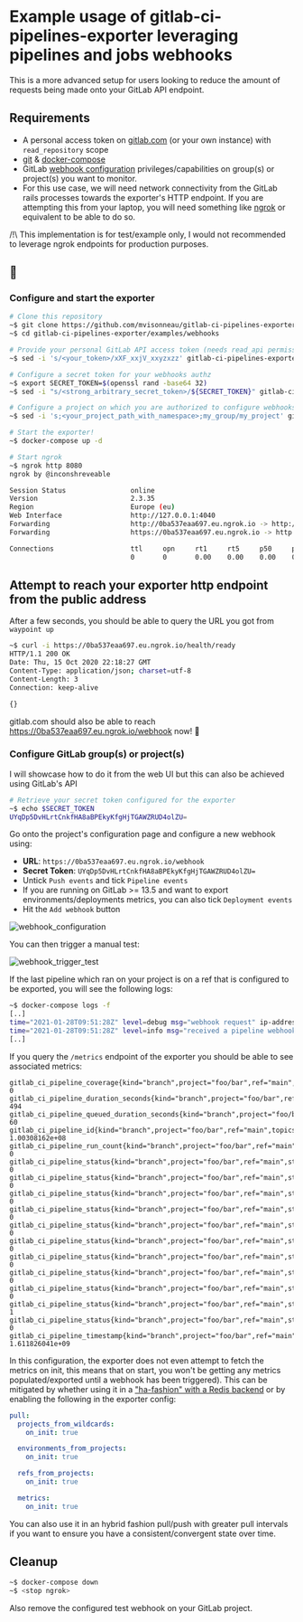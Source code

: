 # Example usage of gitlab-ci-pipelines-exporter leveraging pipelines and jobs webhooks

This is a more advanced setup for users looking to reduce the amount of requests being made onto your GitLab API endpoint.

## Requirements

- A personal access token on [gitlab.com](https://docs.gitlab.com/ee/user/profile/personal_access_tokens.html) (or your own instance) with `read_repository` scope
- [git](https://git-scm.com/) & [docker-compose](https://docs.docker.com/compose/)
- GitLab [webhook configuration](https://docs.gitlab.com/ee/user/project/integrations/webhooks.html) privileges/capabilities on group(s) or project(s) you want to monitor.
- For this use case, we will need network connectivity from the GitLab rails processes towards the exporter's HTTP endpoint. If you are attempting this from your laptop, you will need something like [ngrok](https://ngrok.com/) or equivalent to be able to do so.

/!\ This implementation is for test/example only, I would not recommended to leverage ngrok endpoints for production purposes.

## 🚀

### Configure and start the exporter

```bash
# Clone this repository
~$ git clone https://github.com/mvisonneau/gitlab-ci-pipelines-exporter.git
~$ cd gitlab-ci-pipelines-exporter/examples/webhooks

# Provide your personal GitLab API access token (needs read_api permissions)
~$ sed -i 's/<your_token>/xXF_xxjV_xxyzxzz' gitlab-ci-pipelines-exporter.yml

# Configure a secret token for your webhooks authz
~$ export SECRET_TOKEN=$(openssl rand -base64 32)
~$ sed -i "s/<strong_arbitrary_secret_token>/${SECRET_TOKEN}" gitlab-ci-pipelines-exporter.yml

# Configure a project on which you are authorized to configure webhooks
~$ sed -i 's;<your_project_path_with_namespace>;my_group/my_project' gitlab-ci-pipelines-exporter.yml

# Start the exporter!
~$ docker-compose up -d

# Start ngrok
~$ ngrok http 8080
ngrok by @inconshreveable                                                                                                                                                                                                                                                                                                                                (Ctrl+C to quit)

Session Status                online
Version                       2.3.35
Region                        Europe (eu)
Web Interface                 http://127.0.0.1:4040
Forwarding                    http://0ba537eaa697.eu.ngrok.io -> http://localhost:8080
Forwarding                    https://0ba537eaa697.eu.ngrok.io -> http://localhost:8080

Connections                   ttl     opn     rt1     rt5     p50     p90
                              0       0       0.00    0.00    0.00    0.00
```

## Attempt to reach your exporter http endpoint from the public address

After a few seconds, you should be able to query the URL you got from `waypoint up`

```bash
~$ curl -i https://0ba537eaa697.eu.ngrok.io/health/ready
HTTP/1.1 200 OK
Date: Thu, 15 Oct 2020 22:18:27 GMT
Content-Type: application/json; charset=utf-8
Content-Length: 3
Connection: keep-alive

{}
```

gitlab.com should also be able to reach https://0ba537eaa697.eu.ngrok.io/webhook now! 🎉

### Configure GitLab group(s) or project(s)

I will showcase how to do it from the web UI but this can also be achieved using GitLab's API

```bash
# Retrieve your secret token configured for the exporter
~$ echo $SECRET_TOKEN
UYqDp5DvHLrtCnkfHA8aBPEkyKfgHjTGAWZRUD4olZU=
```

Go onto the project's configuration page and configure a new webhook using:

- **URL**: `https://0ba537eaa697.eu.ngrok.io/webhook`
- **Secret Token**: `UYqDp5DvHLrtCnkfHA8aBPEkyKfgHjTGAWZRUD4olZU=`
- Untick `Push events` and tick `Pipeline events`
- If you are running on GitLab >= 13.5 and want to export environments/deployments metrics, you can also tick `Deployment events`
- Hit the `Add webhook` button

![webhook_configuration](../../docs/images/webhook_configuration.png)

You can then trigger a manual test:

![webhook_trigger_test](../../docs/images/webhook_trigger_test.png)

If the last pipeline which ran on your project is on a ref that is configured to be exported, you will see the following logs:

```bash
~$ docker-compose logs -f
[..]
time="2021-01-28T09:51:28Z" level=debug msg="webhook request" ip-address="[::1]:56118" user-agent=GitLab/13.9.0-pre
time="2021-01-28T09:51:28Z" level=info msg="received a pipeline webhook from GitLab for a ref, triggering metrics pull" project-name=foo/bar ref=main ref-kind=branch
[..]
```

If you query the `/metrics` endpoint of the exporter you should be able to see associated metrics:

```shell
gitlab_ci_pipeline_coverage{kind="branch",project="foo/bar",ref="main",topics="",variables=""} 0
gitlab_ci_pipeline_duration_seconds{kind="branch",project="foo/bar",ref="main",topics="",variables=""} 494
gitlab_ci_pipeline_queued_duration_seconds{kind="branch",project="foo/bar",ref="main",topics="",variables=""} 60
gitlab_ci_pipeline_id{kind="branch",project="foo/bar",ref="main",topics="",variables=""} 1.00308162e+08
gitlab_ci_pipeline_run_count{kind="branch",project="foo/bar",ref="main",topics="",variables=""} 0
gitlab_ci_pipeline_status{kind="branch",project="foo/bar",ref="main",status="canceled",topics="",variables=""} 0
gitlab_ci_pipeline_status{kind="branch",project="foo/bar",ref="main",status="created",topics="",variables=""} 0
gitlab_ci_pipeline_status{kind="branch",project="foo/bar",ref="main",status="failed",topics="",variables=""} 0
gitlab_ci_pipeline_status{kind="branch",project="foo/bar",ref="main",status="manual",topics="",variables=""} 0
gitlab_ci_pipeline_status{kind="branch",project="foo/bar",ref="main",status="pending",topics="",variables=""} 0
gitlab_ci_pipeline_status{kind="branch",project="foo/bar",ref="main",status="preparing",topics="",variables=""} 0
gitlab_ci_pipeline_status{kind="branch",project="foo/bar",ref="main",status="running",topics="",variables=""} 0
gitlab_ci_pipeline_status{kind="branch",project="foo/bar",ref="main",status="scheduled",topics="",variables=""} 0
gitlab_ci_pipeline_status{kind="branch",project="foo/bar",ref="main",status="skipped",topics="",variables=""} 0
gitlab_ci_pipeline_status{kind="branch",project="foo/bar",ref="main",status="success",topics="",variables=""} 1
gitlab_ci_pipeline_status{kind="branch",project="foo/bar",ref="main",status="waiting_for_resource",topics="",variables=""} 0
gitlab_ci_pipeline_timestamp{kind="branch",project="foo/bar",ref="main",topics="",variables=""} 1.611826041e+09
```

In this configuration, the exporter does not even attempt to fetch the metrics on init, this means that on start, you won't be getting any metrics populated/exported until
a webhook has been triggered). This can be mitigated by whether using it in a ["ha-fashion" with a Redis backend](../ha-setup) or by enabling the following in the exporter config:

```yaml
pull:
  projects_from_wildcards:
    on_init: true

  environments_from_projects:
    on_init: true

  refs_from_projects:
    on_init: true

  metrics:
    on_init: true
```

You can also use it in an hybrid fashion pull/push with greater pull intervals if you want to ensure you have a consistent/convergent state over time.

## Cleanup

```bash
~$ docker-compose down
~$ <stop ngrok>
```

Also remove the configured test webhook on your GitLab project.
